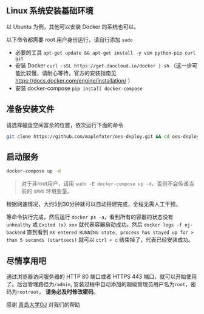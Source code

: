 ## Linux 系统安装基础环境

以 Ubuntu 为例，其他可以安装 Docker 的系统也可以。

以下命令都需要 root 用户身份运行，请自行添加 `sudo`

- 必要的工具 `apt-get update && apt-get install -y vim python-pip curl git`
- 安装 Docker `curl -sSL https://get.daocloud.io/docker | sh` （这一步可能比较慢，请耐心等待，官方的安装指南见 https://docs.docker.com/engine/installation/ ）
- 安装 docker-compose `pip install docker-compose`


## 准备安装文件

请选择磁盘空间富余的位置，依次运行下面的命令

```bash
git clone https://github.com/maplefater/oes-deploy.git && cd oes-deploy
```

## 启动服务

```bash
docker-compose up -d
```

> 对于非root用户，请用 `sudo -E docker-compose up -d`，否则不会传递当前的 `$PWD` 环境变量。

根据网速情况，大约5到30分钟就可以自动搭建完成，全程无需人工干预。

等命令执行完成，然后运行 `docker ps -a`，看到所有的容器的状态没有 `unhealthy` 或 `Exited (x) xxx` 就代表容器启动成功。然后 `docker logs -f oj-backend` 直到看到 `XX entered RUNNING state, process has stayed up for > than 5 seconds (startsecs)` 就可以 `ctrl + c` 结束掉了，代表已经安装成功。

## 尽情享用吧

通过浏览器访问服务器的 HTTP 80 端口或者 HTTPS 443 端口，就可以开始使用了。后台管理路径为`/admin`, 安装过程中自动添加的超级管理员用户名为`root`，密码为`rootroot`， **请务必及时修改密码**。

感谢 [青岛大学OJ](https://github.com/QingdaoU/OnlineJudge) 对我们的帮助